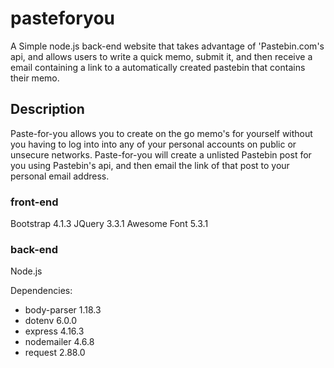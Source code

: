 # pasteforyou

A Simple node.js back-end website that takes advantage of 'Pastebin.com's api, and allows users to write a quick memo, submit it, and then receive a email containing a link to a automatically created pastebin that contains their memo.

## Description
Paste-for-you allows you to create on the go memo's for yourself without you having to log into into any of your personal accounts on public or unsecure networks. Paste-for-you will create a unlisted Pastebin post for you using Pastebin's api, and then email the link of that post to your personal email address.

### front-end
Bootstrap 4.1.3
JQuery 3.3.1
Awesome Font 5.3.1 

### back-end
Node.js

Dependencies:
* body-parser 1.18.3
* dotenv 6.0.0
* express 4.16.3
* nodemailer 4.6.8
* request 2.88.0

